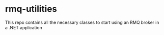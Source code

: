# rmq-utilities
This repo contains all the necessary classes to start using an RMQ broker in a .NET application
